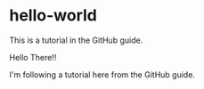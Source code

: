# hello-world
This is a tutorial in the GitHub guide.

Hello There!!

I'm following a tutorial here from the GitHub guide.
